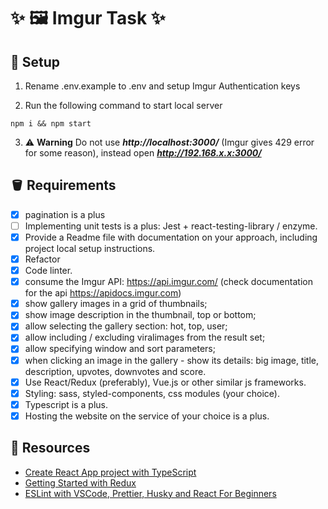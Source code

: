# ✨ 🖼️ Imgur Task ✨

## 🏃 Setup

1. Rename .env.example to .env and setup Imgur Authentication keys

2. Run the following command to start local server

```ssh
npm i && npm start
```

3. ⚠️ **Warning** Do not use **_*http://localhost:3000/*_** (Imgur gives 429 error for some reason), instead open ***http://192.168.x.x:3000/***

## 🪣 Requirements

- [x] pagination is a plus
- [ ] Implementing unit tests is a plus: Jest + react-testing-library / enzyme.
- [x] Provide a Readme file with documentation on your approach, including project local setup instructions.
- [x] Refactor
- [x] Code linter.
- [x] consume the Imgur API: https://api.imgur.com/ (check documentation for the api https://apidocs.imgur.com)
- [x] show gallery images in a grid of thumbnails;
- [x] show image description in the thumbnail, top or bottom;
- [x] allow selecting the gallery section: hot, top, user;
- [x] allow including / excluding viralimages from the result set;
- [x] allow specifying window and sort parameters;
- [x] when clicking an image in the gallery - show its details: big image, title, description, upvotes, downvotes and score.
- [x] Use React/Redux (preferably), Vue.js or other similar js frameworks.
- [x] Styling: sass, styled-components, css modules (your choice).
- [x] Typescript is a plus.
- [x] Hosting the website on the service of your choice is a plus.

## 📝 Resources

- [Create React App project with TypeScript](https://create-react-app.dev/docs/adding-typescript/)
- [Getting Started with Redux](https://redux.js.org/tutorials/quick-start)
- [ESLint with VSCode, Prettier, Husky and React For Beginners](https://www.youtube.com/watch?v=ZXW6Jn6or1w)
